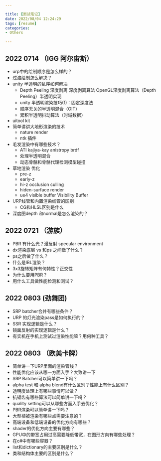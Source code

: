 ```yaml
---

title: [面试笔记]
date: 2022/08/04 12:24:29
tags: [resume]
categories: 
- Others

---
```


## 2022 0714 （IGG 阿尔宙斯）
- urp中的绘制顺序是怎么样的？
- 过渡绘制怎么解决？
- unity 半透明的乱序如何解决
    - Depth Peeling 深度剥离 深度剥离算法 OpenGL深度剥离算法（Depth Peeling）半透明实现
    - unity 半透明渲染技巧(1)：固定深度法
    - 顺序无关的半透明混合（OIT）
    - 累积半透明抖动算法（时域数据）
- uitool kit
- 简单讲讲大地形渲染的技术
    - nature render
    - ntk 插件
- 毛发渲染中有哪些技术？
    - ATI kajiya-kay anistropy brdf
    - 处理半透明混合
    - 动态骨骼和骨骼代理检测模型碰撞
- 草地渲染 优化
    - pre-z
    - early-z
    - hi-z occlusion culling
    - hiden-surface render
    - ue4 visible buffer Visibility Buffer 
- URP线管和内置渲染线管的区别
    - CG和HLSL区别是什么
- 深度图depth 和normal是怎么渲染的？

## 2022 0721 （游族）
- PBR 有什么光？漫反射 specular environment
- dx渲染底层 vs 和ps 之间做了什么？
- ps之后做了什么？
- 什么是IBL渲染？
- 3x3旋转矩阵有何特性？正交性
- 为什么要用PBR？
- 用什么工具做性能检测和测试？

## 2022 0803 (劲舞团)
- SRP batcher合并有哪些条件？
- URP 的灯光渲染pass是如何执行的？
- SSR 实现逻辑是什么？
- 镜面反射的实现逻辑是什么？
- 有实机在手机上测试过渲染性能嘛？用何种工具？

## 2022 0803 （欧美卡牌）
- 简单讲一下URP里面的渲染管线？
- 性能优化应该从哪一方面入手？大致讲一下
- SRP Batcher可以简单讲一下吗？
- alpha test 和 alpha blend有什么区别？性能上有什么区别？
- 透明度处理上有哪些事情可以做？
- 抗锯齿有哪些算法可以简单讲一下吗？
- quality setting可以从哪些方面入手去优化？
- PBR渲染可以简单讲一下吗？
- 大型植被渲染有哪些点需要注意的？
- 高端设备和低端设备的优化方向有哪些？
- shader的优化方向主要有哪些？
- GPU中的带宽占用过高需要降低带宽，在图形方向有哪些处理？
- 在c#中有哪些容器？
- list和dictionary的主要区别是什么？
- 类和结构体主要的区别是什么？
